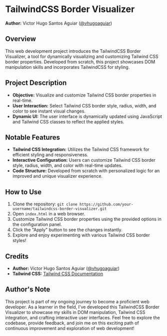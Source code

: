# TailwindCSS Border Visualizer

**Author:** Victor Hugo Santos Aguiar ([@vhugoaguiar](https://github.com/vhugoaguiar))

## Overview

This web development project introduces the TailwindCSS Border Visualizer, a tool for dynamically visualizing and customizing Tailwind CSS border properties. Developed from scratch, this project showcases DOM manipulation skills and incorporates TailwindCSS for styling.

## Project Description

- **Objective:** Visualize and customize Tailwind CSS border properties in real-time.
- **User Interaction:** Select Tailwind CSS border style, radius, width, and color to see instant visual changes.
- **Dynamic UI:** The user interface is dynamically updated using JavaScript and Tailwind CSS classes to reflect the applied styles.

## Notable Features

- **Tailwind CSS Integration:** Utilizes the Tailwind CSS framework for efficient styling and responsiveness.
- **Interactive Configuration:** Users can customize Tailwind CSS border style, radius, width, and color with real-time updates.
- **Code Structure:** Developed from scratch with personalized logic for an improved and unique visualizer experience.

## How to Use

1. Clone the repository: `git clone https://github.com/your-username/tailwindcss-border-visualizer.git`
2. Open `index.html` in a web browser.
3. Customize Tailwind CSS border properties using the provided options in the configuration panel.
4. Click the "Apply" button to see the changes instantly.
5. Explore and enjoy experimenting with various Tailwind CSS border styles!

## Credits

- **Author:** Victor Hugo Santos Aguiar ([@vhugoaguiar](https://github.com/vhugoaguiar))
- **Tailwind CSS:** [Tailwind CSS Documentation](https://tailwindcss.com/docs)

## Author's Note

This project is part of my ongoing journey to become a proficient web developer. As a learner in the field, I've developed this TailwindCSS Border Visualizer to showcase my skills in DOM manipulation, Tailwind CSS integration, and crafting interactive user interfaces. Feel free to explore the codebase, provide feedback, and join me on this exciting path of continuous improvement and exploration of web development!
